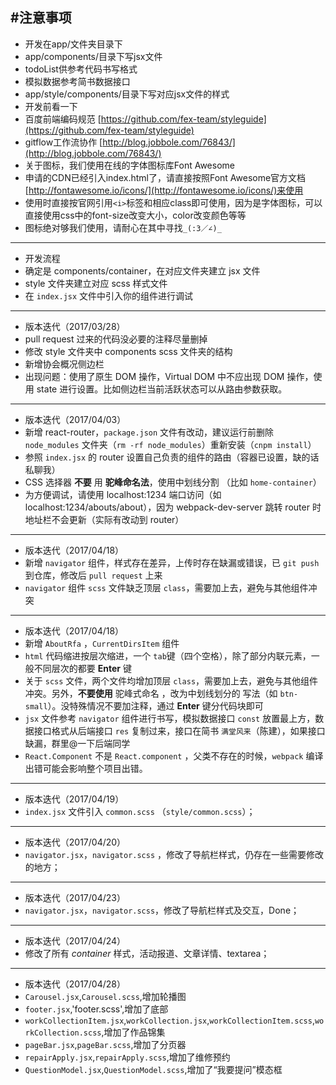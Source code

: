 #注意事项
----
* 开发在app/文件夹目录下
* app/components/目录下写jsx文件
 * todoList供参考代码书写格式
 * 模拟数据参考简书数据接口
 * app/style/components/目录下写对应jsx文件的样式
* 开发前看一下
 * 百度前端编码规范 [https://github.com/fex-team/styleguide](https://github.com/fex-team/styleguide)
 * gitflow工作流协作 [http://blog.jobbole.com/76843/](http://blog.jobbole.com/76843/)
* 关于图标，我们使用在线的字体图标库Font Awesome
 * 申请的CDN已经引入index.html了，请直接按照Font Awesome官方文档[http://fontawesome.io/icons/](http://fontawesome.io/icons/)来使用
 * 使用时直接按官网引用```<i>```标签和相应class即可使用，因为是字体图标，可以直接使用css中的font-size改变大小，color改变颜色等等
 * 图标绝对够我们使用，请耐心在其中寻找```_(:З／∠)_```

 ----
 * 开发流程
  * 确定是 components/container，在对应文件夹建立 jsx 文件
  * style 文件夹建立对应 scss 样式文件
  * 在 `index.jsx` 文件中引入你的组件进行调试

 ----
 * 版本迭代（2017/03/28）
  * pull request 过来的代码没必要的注释尽量删掉
  * 修改 style 文件夹中 components scss 文件夹的结构
  * 新增协会概况侧边栏
  * 出现问题：使用了原生 DOM 操作，Virtual DOM 中不应出现 DOM 操作，使用 state 进行设置。比如侧边栏当前活跃状态可以从路由参数获取。

----
* 版本迭代（2017/04/03）
 * 新增 react-router，`package.json` 文件有改动，建议运行前删除 `node_modules` 文件夹（`rm -rf node_modules`）重新安装（`cnpm install`）
 * 参照 `index.jsx` 的 router 设置自己负责的组件的路由（容器已设置，缺的话私聊我）
 * CSS 选择器 **不要** 用 **驼峰命名法**，使用中划线分割 （比如 `home-container`）
 * 为方便调试，请使用 localhost:1234 端口访问（如 localhost:1234/abouts/about），因为 webpack-dev-server 跳转 router 时地址栏不会更新（实际有改动到 router）

 ---- 
 * 版本迭代（2017/04/18）
  * 新增 `navigator` 组件，样式存在差异，上传时存在缺漏或错误，已 `git push` 到仓库，修改后 `pull request` 上来
  * `navigator` 组件 `scss` 文件缺乏顶层 `class`，需要加上去，避免与其他组件冲突


  ----
  * 版本迭代（2017/04/18）
   * 新增 `AboutRfa` ，`CurrentDirsItem` 组件
   * `html` 代码缩进按层次缩进，一个 `tab`键（四个空格），除了部分内联元素，一般不同层次的都要 **Enter** 键
   * 关于 `scss` 文件，两个文件均增加顶层 `class`，需要加上去，避免与其他组件冲突。另外，**不要使用** 驼峰式命名 ，改为中划线划分的 写法（如 `btn-small`）。没特殊情况不要加注释，通过 **Enter** 键分代码块即可
   * `jsx` 文件参考 `navigator` 组件进行书写，模拟数据接口 `const` 放置最上方，数据接口格式从后端接口 `res` 复制过来，接口在简书 `满堂风来`（陈建），如果接口缺漏，群里@一下后端同学
   * `React.Component` 不是 `React.component` ，父类不存在的时候，`webpack` 编译出错可能会影响整个项目出错。

----
* 版本迭代（2017/04/19）
* `index.jsx` 文件引入 `common.scss` （`style/common.scss`）；


----
* 版本迭代（2017/04/20）
* `navigator.jsx`，`navigator.scss` ，修改了导航栏样式，仍存在一些需要修改的地方；

----
* 版本迭代（2017/04/23）
* `navigator.jsx`，`navigator.scss`，修改了导航栏样式及交互，Done；

----
* 版本迭代（2017/04/24）
* 修改了所有 *container* 样式，活动报道、文章详情、textarea；

----
* 版本迭代（2017/04/28）
* `Carousel.jsx`,`Carousel.scss`,增加轮播图
* `footer.jsx`,'footer.scss',增加了底部
* `workCollectionItem.jsx`,`workCollection.jsx`,`workCollectionItem.scss`,`workCollection.scss`,增加了作品锦集
* `pageBar.jsx`,`pageBar.scss`,增加了分页器
* `repairApply.jsx`,`repairApply.scss`,增加了维修预约
* `QuestionModel.jsx`,`QuestionModel.scss`,增加了“我要提问”模态框